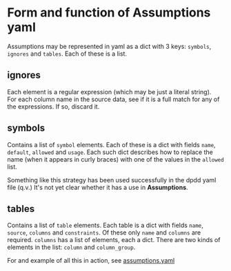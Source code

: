 Form and function of Assumptions yaml
=====================================

Assumptions may be represented in yaml as a dict with 3 keys: `symbols`,
`ignores` and `tables`.  Each of these is a list.  

ignores
-------
Each element is a regular expression (which may be just a literal string).  
For each column name in the source data, see if it is a full match for
any of the expressions.  If so, discard it.

symbols
-------
Contains a list of `symbol` elements.  Each of these is a dict with fields
`name`, `default`, `allowed` and `usage`.   Each such dict describes how 
to replace the name (when it appears in curly braces) with one of the values in
the `allowed` list.

Something like this strategy has been used successfully in the dpdd yaml 
file (q.v.)  It's not yet clear whether it has a use in **Assumptions**.

tables
------ 
Contains a list of `table` elements. Each table is a dict with fields
`name`, `source`, `columns` and `constraints`.  Of these only `name` and 
`columns` are required.  `columns` has a list of elements, each a dict. 
There are two kinds of elements in the list: `column` and `column_group`.

For and example of all this in action, see 
[assumptions.yaml](../test/assumptions.yaml)
